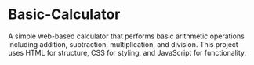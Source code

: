 # Basic-Calculator
A simple web-based calculator that performs basic arithmetic operations including addition, subtraction, multiplication, and division. This project uses HTML for structure, CSS for styling, and JavaScript for functionality.
